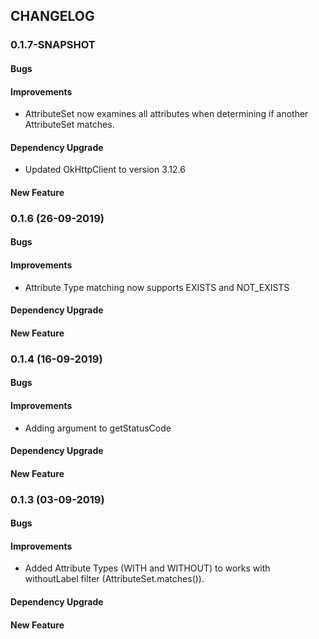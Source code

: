 ## CHANGELOG

### 0.1.7-SNAPSHOT
#### Bugs

#### Improvements
* AttributeSet now examines all attributes when determining if another AttributeSet matches.
#### Dependency Upgrade
* Updated OkHttpClient to version 3.12.6

#### New Feature


### 0.1.6 (26-09-2019)
#### Bugs

#### Improvements
* Attribute Type matching now supports EXISTS and NOT_EXISTS

#### Dependency Upgrade

#### New Feature


### 0.1.4 (16-09-2019)
#### Bugs

#### Improvements
* Adding argument to getStatusCode

#### Dependency Upgrade

#### New Feature



### 0.1.3 (03-09-2019)
#### Bugs

#### Improvements
  * Added Attribute Types (WITH and WITHOUT) to works with withoutLabel filter (AttributeSet.matches()).

#### Dependency Upgrade

#### New Feature

